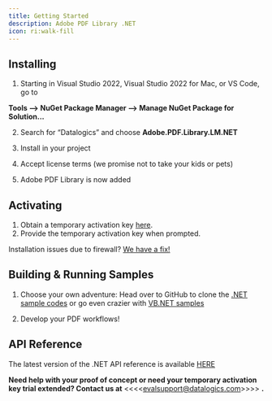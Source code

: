```yaml
---
title: Getting Started
description: Adobe PDF Library .NET
icon: ri:walk-fill
---
```


## **Installing**

1. Starting in Visual Studio 2022, Visual Studio 2022 for Mac, or VS Code, go to

**Tools --> NuGet Package Manager --> Manage NuGet Package for Solution...**

2. Search for “Datalogics” and choose **Adobe.PDF.Library.LM.NET**

3) Install in your project

4. Accept license terms (we promise not to take your kids or pets)

5) Adobe PDF Library is now added

## **Activating**

1. Obtain a temporary activation key [here](https://www.datalogics.com/pdf-sdk-free-trial).
2. Provide the temporary activation key when prompted.

Installation issues due to firewall? [We have a fix!](/adobe-pdf-library/dot-net/firewall-issues)

## **Building & Running Samples**

1. Choose your own adventure: Head over to GitHub to clone the [.NET sample codes](https://github.com/datalogics/apdfl-csharp-dotnet-samples) or go even crazier with [VB.NET samples](https://github.com/datalogics/apdfl-vb-dotnet-samples)

2) Develop your PDF workflows!

## API Reference

The latest version of the .NET API reference is available [HERE](https://docs.datalogics.com/apdfl18/DotNet/index.html)

**Need help with your proof of concept or need your temporary activation key trial extended? Contact us at** <<<<evalsupport@datalogics.com&#x3E;>>> **.**
